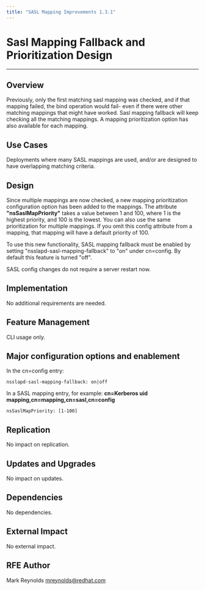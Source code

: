 ```yaml
---
title: "SASL Mapping Improvements 1.3.1"
---
```


# Sasl Mapping Fallback and Prioritization Design
-------------------------------------------------

Overview
--------

Previously, only the first matching sasl mapping was checked, and if that mapping failed, the bind operation would fail- even if there were other matching mappings that might have worked. Sasl mapping fallback will keep checking all the matching mappings. A mapping prioritization option has also available for each mapping.

Use Cases
---------

Deployments where many SASL mappings are used, and/or are designed to have overlapping matching criteria.

Design
------

Since multiple mappings are now checked, a new mapping prioritization configuration option has been added to the mappings. The attribute **"nsSaslMapPriority"** takes a value between 1 and 100, where 1 is the highest priority, and 100 is the lowest. You can also use the same prioritization for multiple mappings. If you omit this config attribute from a mapping, that mapping will have a default priority of 100.

To use this new functionality, SASL mapping fallback must be enabled by setting "nsslapd-sasl-mapping-fallback" to "on" under cn=config. By default this feature is turned "off".

SASL config changes do not require a server restart now.

Implementation
--------------

No additional requirements are needed.

Feature Management
-----------------

CLI usage only.

Major configuration options and enablement
------------------------------------------

In the cn=config entry:

    nsslapd-sasl-mapping-fallback: on|off

In a SASL mapping entry, for example: **cn=Kerberos uid mapping,cn=mapping,cn=sasl,cn=config**

    nsSaslMapPriority: [1-100]

Replication
-----------

No impact on replication.

Updates and Upgrades
--------------------

No impact on updates.

Dependencies
------------

No dependencies.

External Impact
---------------

No external impact.

RFE Author
----------

Mark Reynolds <mreynolds@redhat.com>

